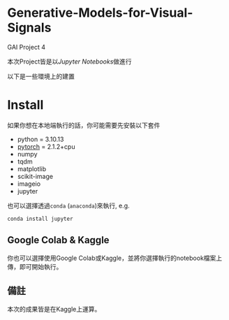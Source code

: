# Generative-Models-for-Visual-Signals
GAI Project 4

本次Project皆是以*Jupyter Notebooks*做進行

以下是一些環境上的建置

# Install

如果你想在本地端執行的話，你可能需要先安裝以下套件

- python = 3.10.13
- [pytorch](http://pytorch.org/) = 2.1.2+cpu
- numpy
- tqdm
- matplotlib
- scikit-image
- imageio
- jupyter

也可以選擇透過`conda` (`anaconda`)來執行, e.g.
```
conda install jupyter
```

## Google Colab & Kaggle

你也可以選擇使用Google Colab或Kaggle，並將你選擇執行的notebook檔案上傳，即可開始執行。


## 備註
本次的成果皆是在Kaggle上運算。

